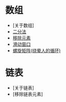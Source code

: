 # 数组
* [关于数组]
* [二分法](https://github.com/caixiongjiang/caixiongjiang/blob/main/leetcode_java/leetcode35.md)
* [移除元素](https://github.com/caixiongjiang/caixiongjiang/blob/main/leetcode_java/leetcode27.md)
* [滑动窗口](https://github.com/caixiongjiang/caixiongjiang/blob/main/leetcode_java/leetcoe209.md)
* [螺旋矩阵(绕晕人的循环)](https://github.com/caixiongjiang/caixiongjiang/blob/main/leetcode_java/leetcode59.md)
# 链表
* [关于链表]
* [移除链表元素]


